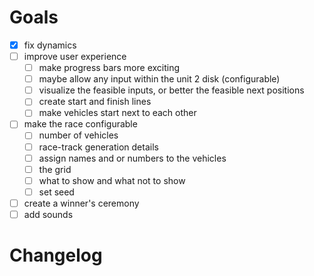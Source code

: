# Goals
- [x] fix dynamics
- [ ] improve user experience
    - [ ] make progress bars more exciting
	- [ ] maybe allow any input within the unit 2 disk (configurable)
	- [ ] visualize the feasible inputs, or better the feasible next positions
    - [ ] create start and finish lines
    - [ ] make vehicles start next to each other
- [ ] make the race configurable
    - [ ] number of vehicles
    - [ ] race-track generation details
    - [ ] assign names and or numbers to the vehicles
    - [ ] the grid
    - [ ] what to show and what not to show
    - [ ] set seed
- [ ] create a winner's ceremony
- [ ] add sounds

# Changelog
